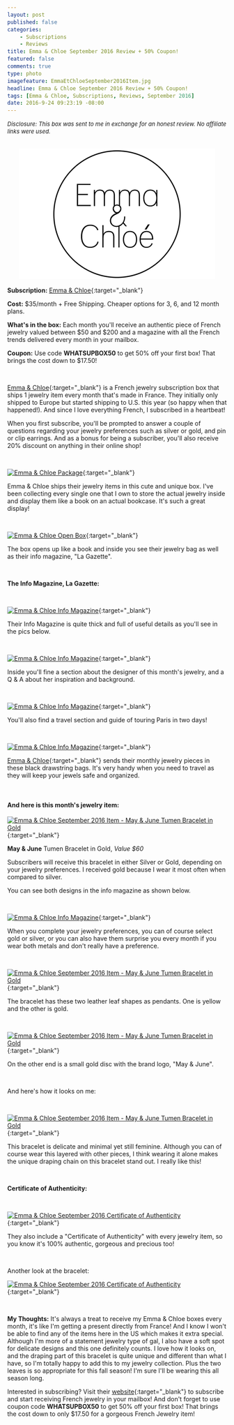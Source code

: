 ```yaml
---
layout: post
published: false
categories: 
    - Subscriptions
    - Reviews
title: Emma & Chloe September 2016 Review + 50% Coupon!
featured: false
comments: true
type: photo
imagefeature: EmmaEtChloeSeptember2016Item.jpg
headline: Emma & Chloe September 2016 Review + 50% Coupon!
tags: [Emma & Chloe, Subscriptions, Reviews, September 2016]
date: 2016-9-24 09:23:19 -08:00
---
```


<i><font size="2">Disclosure: This box was sent to me in exchange for an honest review. No affiliate links were used.</font></i>

<br>

<center><a href="http://www.emma-chloe.com/us/" target="_blank">
<img src="/images/Emma-Chloe-Logo.png" border="0" style="border:none;max-width:100%;" alt="Emma & Chloe Logo" />
</a></center>

**Subscription:** [Emma & Chloe](http://www.emma-chloe.com/us/){:target="_blank"}

**Cost:** $35/month + Free Shipping. Cheaper options for 3, 6, and 12 month plans.

**What's in the box:** Each month you'll receive an authentic piece of French jewelry valued between $50 and $200 and a magazine with all the French trends delivered every month in your mailbox.

**Coupon:** Use code **WHATSUPBOX50** to get 50% off your first box! That brings the cost down to $17.50!

<br>

[Emma & Chloe](http://www.emma-chloe.com/us/){:target="_blank"} is a French jewelry subscription box that ships 1 jewelry item every month that's made in France. They initially only shipped to Europe but started shipping to U.S. this year (so happy when that happened!). And since I love everything French, I subscribed in a heartbeat!

When you first subscribe, you'll be prompted to answer a couple of questions regarding your jewelry preferences such as silver or gold, and pin or clip earrings. And as a bonus for being a subscriber, you'll also receive 20% discount on anything in their online shop!

<br>

[![Emma & Chloe Package](http://whatsupmailbox.com/images/EmmaEtChloeSeptember2016Box.jpg)](http://www.emma-chloe.com/us/){:target="_blank"}

Emma & Chloe ships their jewelry items in this cute and unique box. I've been collecting every single one that I own to store the actual jewelry inside and display them like a book on an actual bookcase. It's such a great display!

<br>

[![Emma & Chloe Open Box](http://whatsupmailbox.com/images/EmmaEtChloeSeptember2016OpenBox.jpg)](http://www.emma-chloe.com/us/){:target="_blank"}
 
The box opens up like a book and inside you see their jewelry bag as well as their info magazine, "La Gazette".

<br>

**The Info Magazine, La Gazette:**

<br>

[![Emma & Chloe Info Magazine](http://whatsupmailbox.com/images/EmmaEtChloeSeptember2016InfoMagazine.jpg)](http://www.emma-chloe.com/us/){:target="_blank"}

Their Info Magazine is quite thick and full of useful details as you'll see in the pics below.

<br>

[![Emma & Chloe Info Magazine](http://whatsupmailbox.com/images/EmmaEtChloeSeptember2016InfoMagazine02.jpg)](http://www.emma-chloe.com/us/){:target="_blank"}

Inside you'll fine a section about the designer of this month's jewelry, and a Q & A about her inspiration and background.

<br>

[![Emma & Chloe Info Magazine](http://whatsupmailbox.com/images/EmmaEtChloeSeptember2016InfoMagazine03.jpg)](http://www.emma-chloe.com/us/){:target="_blank"}

You'll also find a travel section and guide of touring Paris in two days!

<br>

[![Emma & Chloe Info Magazine](http://whatsupmailbox.com/images/EmmaEtChloeSeptember2016JewelryPouch.jpg)](http://www.emma-chloe.com/us/){:target="_blank"}

[Emma & Chloe](http://www.emma-chloe.com/us/){:target="_blank"} sends their monthly jewelry pieces in these black drawstring bags. It's very handy when you need to travel as they will keep your jewels safe and organized.

<br>

<H4>And here is this month's jewelry item:</H4>

[![Emma & Chloe September 2016 Item - May & June Tumen Bracelet in Gold](http://whatsupmailbox.com/images/EmmaEtChloeSeptember2016MayAndJuneTumenBraceletGold.jpg)](http://www.emma-chloe.com/us/){:target="_blank"}

**May & June** Tumen Bracelet in Gold, *Value $60*

Subscribers will receive this bracelet in either Silver or Gold, depending on your jewelry preferences. I received gold because I wear it most often when compared to silver.

You can see both designs in the info magazine as shown below.

<br>

[![Emma & Chloe Info Magazine](http://whatsupmailbox.com/images/EmmaEtChloeSeptember2016InfoMagazine04.jpg)](http://www.emma-chloe.com/us/){:target="_blank"}

When you complete your jewelry preferences, you can of course select gold or silver, or you can also have them surprise you every month if you wear both metals and don't really have a preference.

<br>

[![Emma & Chloe September 2016 Item - May & June Tumen Bracelet in Gold](http://whatsupmailbox.com/images/EmmaEtChloeSeptember2016MayAndJuneTumenBraceletGold03.jpg)](http://www.emma-chloe.com/us/){:target="_blank"}

The bracelet has these two leather leaf shapes as pendants. One is yellow and the other is gold.

<br>

[![Emma & Chloe September 2016 Item - May & June Tumen Bracelet in Gold](http://whatsupmailbox.com/images/EmmaEtChloeSeptember2016MayAndJuneTumenBraceletGold04.jpg)](http://www.emma-chloe.com/us/){:target="_blank"}

On the other end is a small gold disc with the brand logo, "May & June".

<br>

And here's how it looks on me:

<br>

[![Emma & Chloe September 2016 Item - May & June Tumen Bracelet in Gold](http://whatsupmailbox.com/images/EmmaEtChloeSeptember2016MayAndJuneTumenBraceletGold02.jpg)](http://www.emma-chloe.com/us/){:target="_blank"}

This bracelet is delicate and minimal yet still feminine. Although you can of course wear this layered with other pieces, I think wearing it alone makes the unique draping chain on this bracelet stand out. I really like this!

<br>

**Certificate of Authenticity:**

<br>

[![Emma & Chloe September 2016 Certificate of Authenticity](http://whatsupmailbox.com/images/EmmaEtChloeSeptember2016CertificateOfAuthenticity.jpg)](http://www.emma-chloe.com/us/){:target="_blank"}

They also include a "Certificate of Authenticity" with every jewelry item, so you know it's 100% authentic, gorgeous and precious too!

<br>

Another look at the bracelet:

[![Emma & Chloe September 2016 Certificate of Authenticity](http://whatsupmailbox.com/images/EmmaEtChloeSeptember2016Item.jpg)](http://www.emma-chloe.com/us/){:target="_blank"}

<br>

<i class="icon-exclamation-sign"></i> **My Thoughts:** It's always a treat to receive my Emma & Chloe boxes every month, it's like I'm getting a present directly from France! And I know I won't be able to find any of the items here in the US which makes it extra special. Although I'm more of a statement jewelry type of gal, I also have a soft spot for delicate designs and this one definitely counts. I love how it looks on, and the draping part of this bracelet is quite unique and different than what I have, so I'm totally happy to add this to my jewelry collection. Plus the two leaves is so appropriate for this fall season! I'm sure I'll be wearing this all season long.

Interested in subscribing? Visit their [website](http://www.emma-chloe.com/us/){:target="_blank"} to subscribe and start receiving French jewelry in your mailbox! And don't forget to use coupon code **WHATSUPBOX50** to get 50% off your first box! That brings the cost down to only $17.50 for a gorgeous French Jewelry item!
